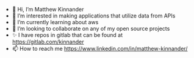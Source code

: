 * 👋 Hi, I’m Matthew Kinnander
* 👀 I’m interested in making applications that utilize data from APIs
* 🌱 I’m currently learning about aws
* 💞️ I’m looking to collaborate on any of my open source projects
* ✨ I have repos in gitlab that can be found at https://gitlab.com/kinnander
* 📫 How to reach me https://www.linkedin.com/in/matthew-kinnander/
